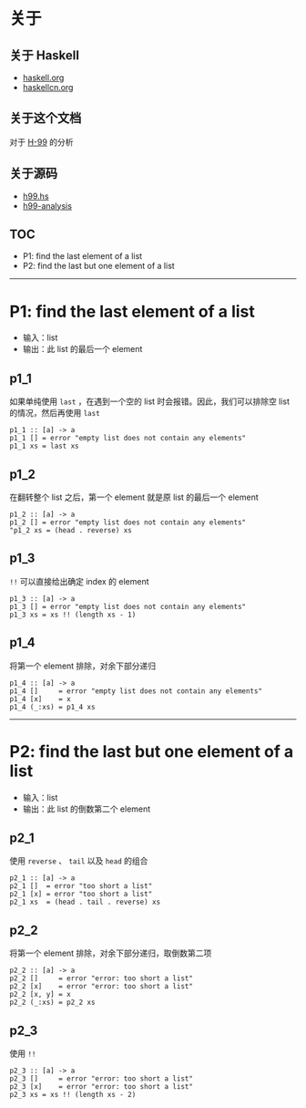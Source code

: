# 关于
##  关于 Haskell
- [haskell.org](https://www.haskell.org/)
- [haskellcn.org](http://a.haskellcn.org/) 

## 关于这个文档
对于 [H-99](https://wiki.haskell.org/H-99:_Ninety-Nine_Haskell_Problems) 的分析

## 关于源码
- [h99.hs](https://github.com/ivanhu42/p/blob/master/learn-haskell/h99/h99.hs)
- [h99-analysis](https://github.com/ivanhu42/p/blob/master/learn-haskell/h99/h99-analysis.md)

## TOC
- P1: find the last element of a list
- P2: find the last but one element of a list

---

# P1: find the last element of a list
- 输入：list
- 输出：此 list 的最后一个 element

## p1_1
如果单纯使用 `last` ，在遇到一个空的 list 时会报错。因此，我们可以排除空 list 的情况，然后再使用 `last` 

```
p1_1 :: [a] -> a
p1_1 [] = error "empty list does not contain any elements"
p1_1 xs = last xs
```

## p1_2
在翻转整个 list 之后，第一个 element 就是原 list 的最后一个 element

```
p1_2 :: [a] -> a
p1_2 [] = error "empty list does not contain any elements"
"p1_2 xs = (head . reverse) xs
```

## p1_3
`!!` 可以直接给出确定 index 的 element

```
p1_3 :: [a] -> a
p1_3 [] = error "empty list does not contain any elements"
p1_3 xs = xs !! (length xs - 1)
```

## p1_4
将第一个 element 排除，对余下部分递归

```
p1_4 :: [a] -> a
p1_4 []     = error "empty list does not contain any elements"
p1_4 [x]    = x
p1_4 (_:xs) = p1_4 xs
```

---

# P2: find the last but one element of a list
- 输入：list
- 输出：此 list 的倒数第二个 element

## p2_1
使用 `reverse` 、 `tail` 以及 `head` 的组合

```
p2_1 :: [a] -> a
p2_1 []  = error "too short a list"
p2_1 [x] = error "too short a list"
p2_1 xs  = (head . tail . reverse) xs
```

## p2_2
将第一个 element 排除，对余下部分递归，取倒数第二项

```
p2_2 :: [a] -> a
p2_2 []     = error "error: too short a list"
p2_2 [x]    = error "error: too short a list"
p2_2 [x, y] = x
p2_2 (_:xs) = p2_2 xs
```

## p2_3
使用 `!!`

```
p2_3 :: [a] -> a
p2_3 []     = error "error: too short a list"
p2_3 [x]    = error "error: too short a list"
p2_3 xs = xs !! (length xs - 2)
```
